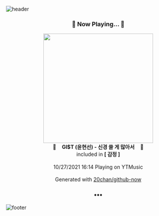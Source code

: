 ![header](https://capsule-render.vercel.app/api?type=wave&height=170&section=header&text=Hi.%20I'm%20SHIFT&fontColor=090707&fontAlignX=45&fontAlignY=65&fontSize=100)

<h3 align="center">🎵 Now Playing... 🎵</h3>
<p align="center">
  <a href="https://music.youtube.com/watch?v=zE6w81rSHFU">
    <img width="300" src="https://lh3.googleusercontent.com/ef6FVgoCNuxSHBLMiaCPm4jg9QcCJTaknJXFQlziiqMCdsN44vc3lm_VvlZ2Q_U1bm_GdTltGdbm6nt5">
  </a>
  <br>
  🎵&nbsp&nbsp&nbsp <b>GI$T (윤현선) - 신경 쓸 게 많아서</b> &nbsp&nbsp&nbsp🎵
  <br>
  included in <b>[ 감정 ]</b>
  
  <br />
  <br />
  10/27/2021 16:14 Playing on YTMusic
  <br />
  <br />
  Generated with <a href="https://github.com/20chan/github-now">20chan/github-now</a>
</p>

<h3 align="center">•••</h3>

![footer](https://capsule-render.vercel.app/api?type=wave&height=150&section=footer)
